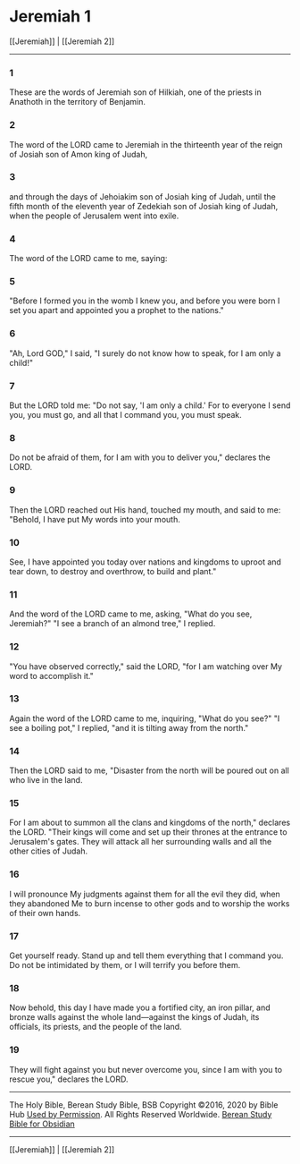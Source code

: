 # Jeremiah 1

[[Jeremiah]] | [[Jeremiah 2]]

---

### 1
These are the words of Jeremiah son of Hilkiah, one of the priests in Anathoth in the territory of Benjamin.

### 2
The word of the LORD came to Jeremiah in the thirteenth year of the reign of Josiah son of Amon king of Judah,

### 3
and through the days of Jehoiakim son of Josiah king of Judah, until the fifth month of the eleventh year of Zedekiah son of Josiah king of Judah, when the people of Jerusalem went into exile.

### 4
The word of the LORD came to me, saying:

### 5
"Before I formed you in the womb I knew you, and before you were born I set you apart and appointed you a prophet to the nations."

### 6
"Ah, Lord GOD," I said, "I surely do not know how to speak, for I am only a child!"

### 7
But the LORD told me: "Do not say, 'I am only a child.' For to everyone I send you, you must go, and all that I command you, you must speak.

### 8
Do not be afraid of them, for I am with you to deliver you," declares the LORD.

### 9
Then the LORD reached out His hand, touched my mouth, and said to me: "Behold, I have put My words into your mouth.

### 10
See, I have appointed you today over nations and kingdoms to uproot and tear down, to destroy and overthrow, to build and plant."

### 11
And the word of the LORD came to me, asking, "What do you see, Jeremiah?" "I see a branch of an almond tree," I replied.

### 12
"You have observed correctly," said the LORD, "for I am watching over My word to accomplish it."

### 13
Again the word of the LORD came to me, inquiring, "What do you see?" "I see a boiling pot," I replied, "and it is tilting away from the north."

### 14
Then the LORD said to me, "Disaster from the north will be poured out on all who live in the land.

### 15
For I am about to summon all the clans and kingdoms of the north," declares the LORD. "Their kings will come and set up their thrones at the entrance to Jerusalem's gates. They will attack all her surrounding walls and all the other cities of Judah.

### 16
I will pronounce My judgments against them for all the evil they did, when they abandoned Me to burn incense to other gods and to worship the works of their own hands.

### 17
Get yourself ready. Stand up and tell them everything that I command you. Do not be intimidated by them, or I will terrify you before them.

### 18
Now behold, this day I have made you a fortified city, an iron pillar, and bronze walls against the whole land—against the kings of Judah, its officials, its priests, and the people of the land.

### 19
They will fight against you but never overcome you, since I am with you to rescue you," declares the LORD.

---

The Holy Bible, Berean Study Bible, BSB
Copyright ©2016, 2020 by Bible Hub
[Used by Permission](https://berean.bible/terms.htm). All Rights Reserved Worldwide.
[Berean Study Bible for Obsidian](https://github.com/gapmiss/berean-study-bible-for-obsidian)

---

[[Jeremiah]] | [[Jeremiah 2]]

